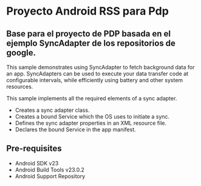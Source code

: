 
Proyecto Android RSS para Pdp
===================================

Base para el proyecto de PDP basada en el ejemplo SyncAdapter de los repositorios
de google.
------------

This sample demonstrates using SyncAdapter to fetch background data
for an app. SyncAdapters can be used to execute your data transfer
code at configurable intervals, while efficiently using battery and
other system resources.

This sample implements all the required elements of a sync adapter.
- Creates a sync adapter class.
- Creates a bound Service which the OS uses to initiate a sync.
- Defines the sync adapter properties in an XML resource file.
- Declares the bound Service in the app manifest.

Pre-requisites
--------------

- Android SDK v23
- Android Build Tools v23.0.2
- Android Support Repository


